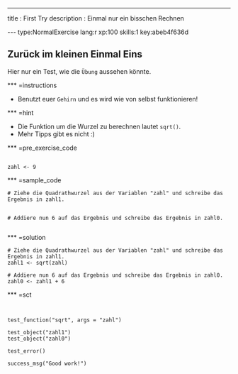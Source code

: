 ---
title       : First Try
description : Einmal nur ein bisschen Rechnen


--- type:NormalExercise lang:r xp:100 skills:1 key:abeb4f636d
## Zurück im kleinen Einmal Eins

Hier nur ein Test, wie die `Übung` aussehen könnte. 


*** =instructions
- Benutzt euer `Gehirn` und es wird wie von selbst funktionieren!


*** =hint
- Die Funktion um die Wurzel zu berechnen lautet `sqrt()`.
- Mehr Tipps gibt es nicht :)

*** =pre_exercise_code
```{r}

zahl <- 9
```

*** =sample_code
```{r}
# Ziehe die Quadrathwurzel aus der Variablen "zahl" und schreibe das Ergebnis in zahl1.


# Addiere nun 6 auf das Ergebnis und schreibe das Ergebnis in zahl0.


```

*** =solution
```{r}
# Ziehe die Quadrathwurzel aus der Variablen "zahl" und schreibe das Ergebnis in zahl1.
zahl1 <- sqrt(zahl)

# Addiere nun 6 auf das Ergebnis und schreibe das Ergebnis in zahl0.
zahl0 <- zahl1 + 6

```

*** =sct
```{r}


test_function("sqrt", args = "zahl")
              
test_object("zahl1")
test_object("zahl0")

test_error()

success_msg("Good work!")

```

